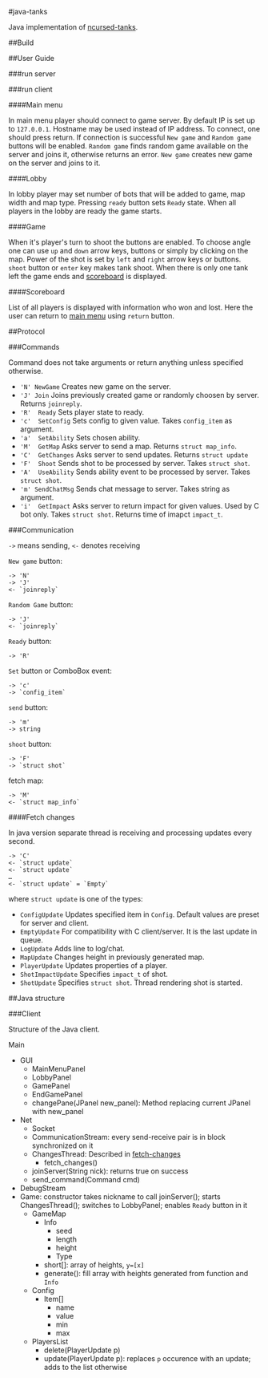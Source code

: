 #java-tanks

Java implementation of [ncursed-tanks](https://github.com/AwesomePatrol/ncursed-tanks).


##Build


##User Guide

###run server

###run client

####Main menu

In main menu player should connect to game server. By default IP is set up to `127.0.0.1`. Hostname
may be used instead of IP address. To connect, one should press return. If connection is successful
`New game` and `Random game` buttons will be enabled. `Random game` finds random game available on
the server and joins it, otherwise returns an error. `New game` creates new game on the server and
joins to it.

####Lobby

In lobby player may set number of bots that will be added to game, map width and map type. Pressing
`ready` button sets `Ready` state. When all players in the lobby are ready the game starts.

####Game

When it's player's turn to shoot the buttons are enabled. To choose angle one can use `up` and
`down` arrow keys, buttons or simply by clicking on the map. Power of the shot is set by `left`
and `right` arrow keys or buttons. `shoot` button or `enter` key makes tank shoot. When there is
only one tank left the game ends and [scoreboard](#scoreboard) is displayed.

####Scoreboard

List of all players is displayed with information who won and lost. Here the user can return to
[main menu](#main-menu) using `return` button.


##Protocol

###Commands

Command does not take arguments or return anything unless specified otherwise.

* `'N' NewGame`
    Creates new game on the server.
* `'J' Join`
    Joins previously created game or randomly choosen by server. Returns `joinreply`.
* `'R'  Ready`
    Sets player state to ready.
* `'c'  SetConfig`
    Sets config to given value. Takes `config_item` as argument.
* `'a'  SetAbility`
    Sets chosen ability.
* `'M'  GetMap`
    Asks server to send a map. Returns `struct map_info`.
* `'C'  GetChanges`
    Asks server to send updates. Returns `struct update`
* `'F'  Shoot`
    Sends shot to be processed by server. Takes `struct shot`.
* `'A'  UseAbility`
    Sends ability event to be processed by server. Takes `struct shot`.
* `'m' SendChatMsg`
    Sends chat message to server. Takes string as argument.
* `'i'  GetImpact`
    Asks server to return impact for given values. Used by C bot only. Takes `struct shot`. Returns
    time of imapct `impact_t`.

###Communication

`->` means sending, `<-` denotes receiving


`New game` button:

    -> 'N'
    -> 'J'
    <- `joinreply`

`Random Game` button:

    -> 'J'
    <- `joinreply`

`Ready` button:

    -> 'R'

`Set` button or ComboBox event:

    -> 'c'
    -> `config_item`

`send` button:

    -> 'm'
    -> string

`shoot` button:

    -> 'F'
    -> `struct shot`

fetch map:

    -> 'M'
    <- `struct map_info`


####Fetch changes

In java version separate thread is receiving and processing updates every second.

    -> 'C'
    <- `struct update`
    <- `struct update`
    …
    <- `struct update` = `Empty`

where `struct update` is one of the types:

* `ConfigUpdate`
    Updates specified item in `Config`. Default values are preset for server and client.
* `EmptyUpdate`
    For compatibility with C client/server. It is the last update in queue.
* `LogUpdate`
    Adds line to log/chat.
* `MapUpdate`
    Changes height in previously generated map.
* `PlayerUpdate`
    Updates properties of a player.
* `ShotImpactUpdate`
    Specifies `impact_t` of shot.
* `ShotUpdate`
    Specifies `struct shot`. Thread rendering shot is started.


##Java structure

###Client

Structure of the Java client.

Main
* GUI
  * MainMenuPanel
  * LobbyPanel
  * GamePanel
  * EndGamePanel
  * changePane(JPanel new\_panel): Method replacing current JPanel with new\_panel
* Net
  * Socket
  * CommunicationStream: every send-receive pair is in block synchronized on it
  * ChangesThread: Described in [fetch-changes](#fetch-changes)
    * fetch\_changes()
  * joinServer(String nick): returns true on success
  * send\_command(Command cmd)
* DebugStream
* Game: constructor takes nickname to call joinServer(); starts ChangesThread(); switches to
LobbyPanel; enables `Ready` button in it
  * GameMap
    * Info
      * seed
      * length
      * height
      * Type
    * short[]: array of heights, `y=[x]`
    * generate(): fill array with heights generated from function and `Info`
  * Config
    * Item[]
      * name
      * value
      * min
      * max
  * PlayersList
    * delete(PlayerUpdate p)
    * update(PlayerUpdate p): replaces `p` occurence with an update; adds to the list otherwise
